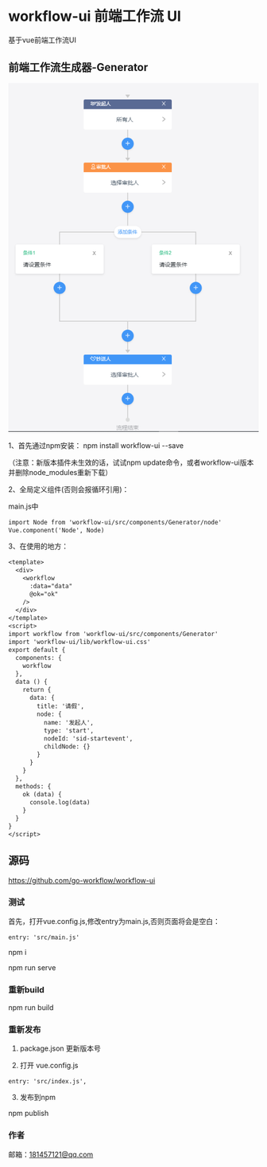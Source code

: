 # workflow-ui 前端工作流 UI

基于vue前端工作流UI

## 前端工作流生成器-Generator

<img src="./doc/img/workflow-ui.png"/>

1、首先通过npm安装： npm install workflow-ui --save

（注意：新版本插件未生效的话，试试npm update命令，或者workflow-ui版本并删除node_modules重新下载）

2、全局定义组件(否则会报循环引用)：

main.js中

```
import Node from 'workflow-ui/src/components/Generator/node'
Vue.component('Node', Node)
```

3、在使用的地方：

```
<template>
  <div>
    <workflow
      :data="data"
      @ok="ok"
    />
  </div>
</template>
<script>
import workflow from 'workflow-ui/src/components/Generator'
import 'workflow-ui/lib/workflow-ui.css'
export default {
  components: {
    workflow
  },
  data () {
    return {
      data: {
        title: '请假',
        node: {
          name: '发起人',
          type: 'start',
          nodeId: 'sid-startevent',
          childNode: {}
        }
      }
    }
  },
  methods: {
    ok (data) {
      console.log(data)
    }
  }
}
</script>
```

## 源码 

https://github.com/go-workflow/workflow-ui


### 测试

首先，打开vue.config.js,修改entry为main.js,否则页面将会是空白：

```
entry: 'src/main.js'
```

npm i

npm run serve

### 重新build

npm run build

### 重新发布

1. package.json 更新版本号

2. 打开 vue.config.js

```
entry: 'src/index.js',
```

3. 发布到npm

npm publish


### 作者

邮箱：181457121@qq.com










